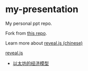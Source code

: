 # my-presentation

My personal ppt repo.

Fork from [this repo](https://github.com/dong4j/revealjs_md).

Learn more about [reveal.js (chinese)](https://vxhly.github.io/2016/09/reveal-js-cn-document/)

[reveal.js](https://github.com/hakimel/reveal.js/#online-editor)


- [以太坊的经济模型](https://wangwenyue.github.io/ppt/html/ether-eco.html)
